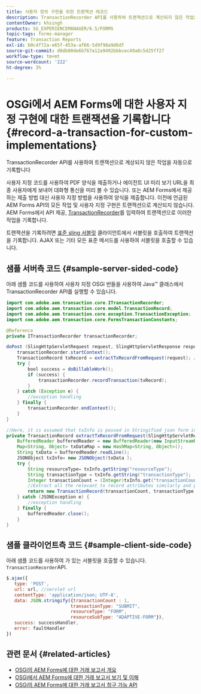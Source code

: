 ```yaml
---
title: 사용자 정의 구현을 위한 트랜잭션 레코드
description: TransactionRecorder API를 사용하여 트랜잭션으로 계산되지 않은 작업을 자동으로 기록합니다.
contentOwner: khsingh
products: SG_EXPERIENCEMANAGER/6.5/FORMS
topic-tags: forms-manager
feature: Transaction Reports
exl-id: b0c4f72a-e65f-453a-af66-5d9f98a9d6df
source-git-commit: d0db00de6b767a12a9492bbbcec49a8c5d25ff27
workflow-type: tm+mt
source-wordcount: '222'
ht-degree: 3%

---
```


# OSGi에서 AEM Forms에 대한 사용자 지정 구현에 대한 트랜잭션을 기록합니다 {#record-a-transaction-for-custom-implementations}

TransactionRecorder API를 사용하여 트랜잭션으로 계상되지 않은 작업을 자동으로 기록합니다

사용자 지정 코드를 사용하여 PDF 양식을 제출하거나 에이전트 UI 미리 보기 URL을 최종 사용자에게 보내어 대화형 통신을 미리 볼 수 있습니다. 또는 AEM Forms에서 제공하는 제출 방법 대신 사용자 지정 방법을 사용하여 양식을 제출합니다. 이전에 언급된 AEM Forms API의 모든 작업 및 사용자 지정 구현은 트랜잭션으로 계산되지 않습니다. AEM Forms에서 API 제공, [TransactionRecorder](https://developer.adobe.com/experience-manager/reference-materials/6-5/forms/javadocs/com/adobe/aem/transaction/core/ITransactionRecorder.html)를 입력하여 트랜잭션으로 이러한 작업을 기록합니다.

트랜잭션을 기록하려면 [표준 sling 서블릿](https://experienceleague.adobe.com/docs/experience-manager-learn/forms/store-and-retrieve-af-with-2fa/create-servlet.html?lang=en) 클라이언트에서 서블릿을 호출하여 트랜잭션을 기록합니다. AJAX 또는 기타 모든 표준 메서드를 사용하여 서블릿을 호출할 수 있습니다.

## 샘플 서버측 코드 {#sample-server-sided-code}

아래 샘플 코드를 사용하여 사용자 지정 OSGi 번들을 사용하여 Java™ 클래스에서 TransactionRecorder API를 실행할 수 있습니다.

```java
import com.adobe.aem.transaction.core.ITransactionRecorder;
import com.adobe.aem.transaction.core.model.TransactionRecord;
import com.adobe.aem.transaction.core.exception.TransactionException;
import com.adobe.aem.transaction.core.FormsTransactionConstants;

@Reference
private ITransactionRecorder transactionRecorder;

doPost (SlingHttpServletRequest request, SlingHttpServletResponse response) {
    transactionRecorder.startContext();
    TransactionRecord txRecord = extractTxRecordFromRequest(request); //extract transaction relevant data from request
    try {
        bool success = doBillableWork();
        if (success) {
            transactionRecorder.recordTransaction(txRecord);
        }
    } catch (Exception e) {
        //exception handling
    } finally {
        transactionRecorder.endContext();
    }
}

//Here, it is assumed that txInfo is passed in Stringified json form in the ajax call (in data parameter). You can pass txInfo from client in any way that you find suitable.
private TransactionRecord extractTxRecordFromRequest(SlingHttpServletRequest request) {
    BufferedReader bufferedReader = new BufferedReader(new InputStreamReader(request.getInputStream()));
    Map<String, Object> txDataMap = new HashMap<String, Object>();
    String txData = bufferedReader.readLine();
    JSONObject txInfo= new JSONObject(txData );
    try {
        String resourceType= txInfo.getString("resourceType");
        String transactionType = txInfo.getString("transactionType");
        Integer transactionCount = (Integer)txInfo.get("transactionCount");
        //Extract all the relevant tx record attributes similarly and pass them in Transaction Record constructor as per the java doc}
        return new TransactionRecord(transactionCount, transactionType, resourceType, ..);
    } catch (JSONException e) {
        //exception handling
    } finally {
        bufferedReader.close();
    }
}
```

## 샘플 클라이언트측 코드 {#sample-client-side-code}

아래 샘플 코드를 사용하여 가 있는 서블릿을 호출할 수 있습니다. `TransactionRecorder`API.

```javascript
$.ajax({
   type: 'POST',
   url: url, //servlet url
   contentType: 'application/json; UTF-8',
   data: JSON.stringify({transactionCount : 1,
                        transactionType: "SUBMIT",
                        resourceType: "FORM",
                        resourceSubType: "ADAPTIVE-FORM"}),
   success: successHandler,
   error: faultHandler
})
```

## 관련 문서 {#related-articles}

* [OSGi의 AEM Forms에 대한 거래 보고서 개요](/help/forms/using/transaction-reports-overview.md)
* [OSGi에서 AEM Forms에 대한 거래 보고서 보기 및 이해](/help/forms/using/viewing-and-understanding-transaction-reports.md)
* [OSGi의 AEM Forms에 대한 거래 보고서 청구 가능 API](/help/forms/using/transaction-reports-billable-apis.md)
